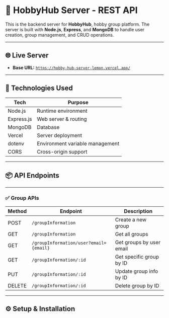 # 🧠 HobbyHub Server - REST API

This is the backend server for **HobbyHub**, hobby group platform. The server is built with **Node.js**, **Express**, and **MongoDB** to handle user creation, group management, and CRUD operations.

---

## 🌐 Live Server

- **Base URL:** [`https://hobby-hub-server-lemon.vercel.app/`](https://hobby-hub-server-lemon.vercel.app/)

---

## 🚀 Technologies Used

| Tech       | Purpose                         |
| ---------- | ------------------------------- |
| Node.js    | Runtime environment             |
| Express.js | Web server & routing            |
| MongoDB    | Database                        |
| Vercel     | Server deployment               |
| dotenv     | Environment variable management |
| CORS       | Cross-origin support            |

---

## 📦 API Endpoints

---

### ✅ Group APIs

| Method | Endpoint                               | Description              |
| ------ | -------------------------------------- | ------------------------ |
| POST   | `/groupInformation`                    | Create a new group       |
| GET    | `/groupInformation`                    | Get all groups           |
| GET    | `/groupInformation/user?email={email}` | Get groups by user email |
| GET    | `/groupInformation/:id`                | Get specific group by ID |
| PUT    | `/groupInformation/:id`                | Update group info by ID  |
| DELETE | `/groupInformation/:id`                | Delete group by ID       |

---

## ⚙️ Setup & Installation

